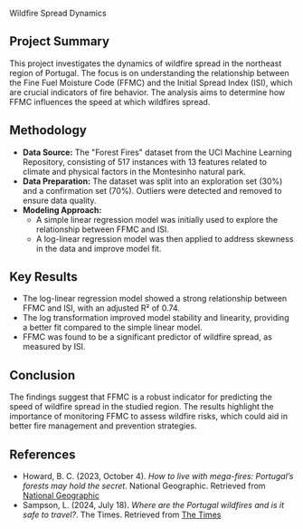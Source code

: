 Wildfire Spread Dynamics

## Project Summary
This project investigates the dynamics of wildfire spread in the northeast region of Portugal. The focus is on understanding the relationship between the Fine Fuel Moisture Code (FFMC) and the Initial Spread Index (ISI), which are crucial indicators of fire behavior. The analysis aims to determine how FFMC influences the speed at which wildfires spread.

## Methodology
- **Data Source:** The "Forest Fires" dataset from the UCI Machine Learning Repository, consisting of 517 instances with 13 features related to climate and physical factors in the Montesinho natural park.
- **Data Preparation:** The dataset was split into an exploration set (30%) and a confirmation set (70%). Outliers were detected and removed to ensure data quality.
- **Modeling Approach:**
  - A simple linear regression model was initially used to explore the relationship between FFMC and ISI.
  - A log-linear regression model was then applied to address skewness in the data and improve model fit.

## Key Results
- The log-linear regression model showed a strong relationship between FFMC and ISI, with an adjusted R² of 0.74.
- The log transformation improved model stability and linearity, providing a better fit compared to the simple linear model.
- FFMC was found to be a significant predictor of wildfire spread, as measured by ISI.

## Conclusion
The findings suggest that FFMC is a robust indicator for predicting the speed of wildfire spread in the studied region. The results highlight the importance of monitoring FFMC to assess wildfire risks, which could aid in better fire management and prevention strategies.

## References
- Howard, B. C. (2023, October 4). _How to live with mega-fires: Portugal’s forests may hold the secret_. National Geographic. Retrieved from [National Geographic](https://www.nationalgeographic.com/science/article/how-to-live-with-mega-fires-portugal-forests-may-hold-secret)
- Sampson, L. (2024, July 18). _Where are the Portugal wildfires and is it safe to travel?_. The Times. Retrieved from [The Times](https://www.thetimes.com/travel/advice/where-are-the-portugal-wildfires-is-it-safe-to-travel-ttflwnmnr)
